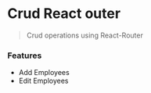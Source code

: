 # Crud React outer
> Crud operations using React-Router

### Features
- Add Employees
- Edit Employees
